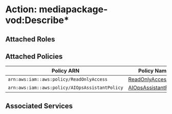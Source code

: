 # Action: mediapackage-vod:Describe*

## Attached Roles

## Attached Policies

| Policy ARN | Policy Name |
|------------|-------------|
| `arn:aws:iam::aws:policy/ReadOnlyAccess` | [ReadOnlyAccess](../policies.md#readonlyaccess) |
| `arn:aws:iam::aws:policy/AIOpsAssistantPolicy` | [AIOpsAssistantPolicy](../policies.md#aiopsassistantpolicy) |

## Associated Services

